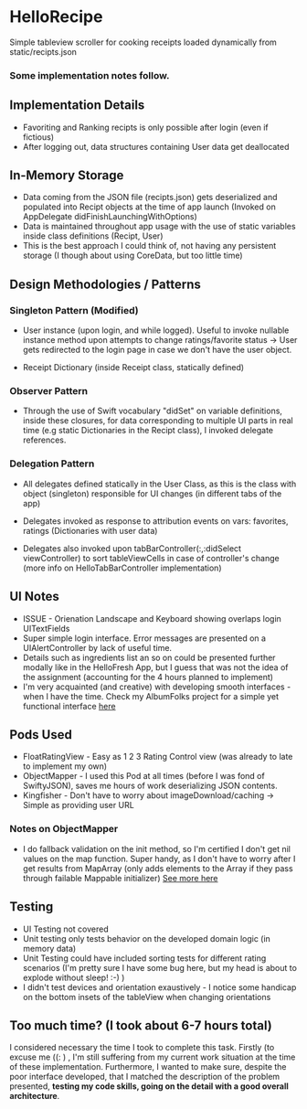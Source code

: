 # HelloRecipe 

Simple tableview scroller for cooking receipts loaded dynamically from static/recipts.json 

### Some implementation notes follow.


## Implementation Details

* Favoriting and Ranking recipts is only possible after login (even if fictious)
* After logging out, data structures containing User data get deallocated

## In-Memory Storage

* Data coming from the JSON file (recipts.json) gets deserialized and populated into Recipt objects at the time of app launch (Invoked on AppDelegate didFinishLaunchingWithOptions)
* Data is maintained throughout app usage with the use of static variables inside class definitions (Recipt, User)
* This is the best approach I could think of, not having any persistent storage (I though about using CoreData, but too little time)

## Design Methodologies / Patterns

### Singleton Pattern (Modified)

* User instance (upon login, and while logged). Useful to invoke nullable instance method upon attempts to change ratings/favorite status -> User gets redirected to the login page in case we don't have the user object.

* Receipt Dictionary (inside Receipt class, statically defined)

### Observer Pattern

* Through the use of Swift vocabulary "didSet" on variable definitions, inside these closures, for data corresponding to multiple UI parts in real time (e.g static Dictionaries in the Recipt class), I invoked delegate references.

### Delegation Pattern

* All delegates defined statically in the User Class, as this is the class with object (singleton) responsible for UI changes (in different tabs of the app)

* Delegates invoked as response to attribution events on vars: favorites, ratings (Dictionaries with user data)
* Delegates also invoked upon tabBarController(:,:didSelect viewController) to sort tableViewCells in case of controller's change (more info on  HelloTabBarController implementation)

## UI Notes

* ISSUE - Orienation Landscape and Keyboard showing overlaps login UITextFields
* Super simple login interface. Error messages are presented on a UIAlertController by lack of useful time.
* Details such as ingredients list an so on could be presented further modally like in the HelloFresh App, but I guess that was not the idea of the assignment (accounting for the 4 hours planned to implement)
* I'm very acquainted (and creative) with developing smooth interfaces - when I have the time. Check my AlbumFolks project for a simple yet functional interface [here](https://github.com/carloscorreia94/AlbumFolks)

## Pods Used

* FloatRatingView - Easy as 1 2 3 Rating Control view (was already to late to implement my own)
* ObjectMapper - I used this Pod at all times (before I was fond of SwiftyJSON), saves me hours of work deserializing JSON contents.
* Kingfisher - Don't have to worry about imageDownload/caching -> Simple as providing user URL

### Notes on ObjectMapper

* I do fallback validation on the init method, so I'm certified I don't get nil values on the map function. Super handy, as I don't have to worry after I get results from MapArray (only adds elements to the Array if they pass through failable Mappable initializer)
 [See more here](https://github.com/Hearst-DD/ObjectMapper#the-basics)

## Testing

* UI Testing not covered
* Unit testing only tests behavior on the developed domain logic (in memory data)
* Unit Testing could have included sorting tests for different rating scenarios (I'm pretty sure I have some bug here, but my head is about to explode without sleep! :-) )
* I didn't test devices and orientation exaustively - I notice some handicap on the bottom insets of the tableView when changing orientations

## Too much time? (I took about 6-7 hours total)

I considered necessary the time I took to complete this task. Firstly (to excuse me  ((: ) , I'm still suffering from my current work situation at the time of these implementation. Furthermore, I wanted to make sure, despite the poor interface developed, that I matched the description of the problem presented, **testing my code skills, going on the detail with a good overall architecture**.